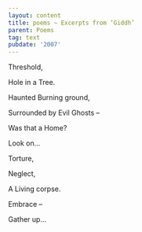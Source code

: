 ```yaml
---
layout: content
title: poems ~ Excerpts from ‘Giddh’
parent: Poems
tag: text
pubdate: '2007'
---
```

Threshold,

Hole in a Tree.

Haunted Burning ground,

Surrounded by Evil Ghosts –

Was that a Home?

Look on…

Torture,

Neglect,

A Living corpse.

Embrace –

Gather up…
